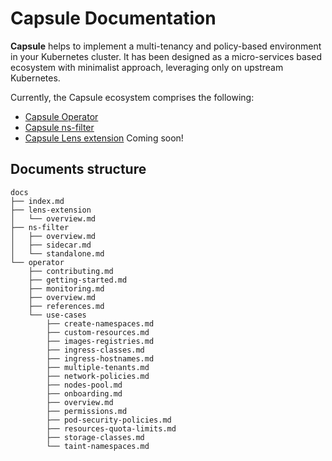 # Capsule Documentation
**Capsule** helps to implement a multi-tenancy and policy-based environment in your Kubernetes cluster. It has been designed as a micro-services based ecosystem with minimalist approach, leveraging only on upstream Kubernetes. 

Currently, the Capsule ecosystem comprises the following:

* [Capsule Operator](./operator/overview.md)
* [Capsule ns-filter](./ns-filter/overview.md)
* [Capsule Lens extension](lens-extension/overview.md)  Coming soon!

## Documents structure
```command
docs
├── index.md
├── lens-extension
│   └── overview.md
├── ns-filter
│   ├── overview.md
│   ├── sidecar.md
│   └── standalone.md
└── operator
    ├── contributing.md
    ├── getting-started.md
    ├── monitoring.md
    ├── overview.md
    ├── references.md
    └── use-cases
        ├── create-namespaces.md
        ├── custom-resources.md
        ├── images-registries.md
        ├── ingress-classes.md
        ├── ingress-hostnames.md
        ├── multiple-tenants.md
        ├── network-policies.md
        ├── nodes-pool.md
        ├── onboarding.md
        ├── overview.md
        ├── permissions.md
        ├── pod-security-policies.md
        ├── resources-quota-limits.md
        ├── storage-classes.md
        └── taint-namespaces.md
```